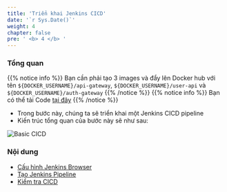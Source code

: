 ```yaml
---
title: 'Triển khai Jenkins CICD'
date: '`r Sys.Date()`'
weight: 4
chapter: false
pre: ' <b> 4 </b> '
---
```


### Tổng quan

{{% notice info %}}
Bạn cần phải tạo 3 images và đẩy lên Docker hub với tên `${DOCKER_USERNAME}/api-gateway`, `${DOCKER_USERNAME}/user-api` và `${DOCKER_USERNAME}/auth-gateway`
{{% /notice %}}
{{% notice info %}}
Bạn có thể tải Code [tại đây](https://github.com/hoangdat12/eks-workshop.git)
{{% /notice %}}

- Trong bước này, chúng ta sẽ triển khai một Jenkins CICD pipeline
- Kiến trúc tổng quan của bước này sẽ như sau:

![Basic CICD](/images/4.cicd/Workshop-CICDPipeline.drawio.png)

### Nội dung

- [Cấu hình Jenkins Browser](configjenkins/)
- [Tạo Jenkins Pipeline](createpipeline/)
- [Kiểm tra CICD](testcicd/)
